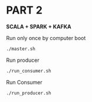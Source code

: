 # PART 2

**SCALA + SPARK + KAFKA**

Run only once by computer boot

```sh
./master.sh
```


Run producer

```sh
./run_consumer.sh
```


Run Consumer

```sh
./run_producer.sh
```


